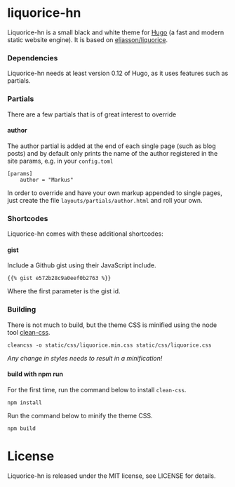 # liquorice-hn

Liquorice-hn is a small black and white theme for [Hugo](https://github.com/spf13/hugo) (a fast and modern static website engine).
It is based on [eliasson/liquorice](https://github.com/eliasson/liquorice).


### Dependencies

Liquorice-hn needs at least version 0.12 of Hugo, as it uses features such as partials.


### Partials

There are a few partials that is of great interest to override


#### author

The author partial is added at the end of each single page (such as blog posts) and by default only prints the name of the author registered in the site params, e.g. in your `config.toml`

    [params]
        author = "Markus"

In order to override and have your own markup appended to single pages, just create the file `layouts/partials/author.html` and roll your own.


### Shortcodes

Liquorice-hn comes with these additional shortcodes:


#### gist

Include a Github gist using their JavaScript include.

    {{% gist e572b28c9a0eef0b2763 %}}

Where the first parameter is the gist id.


### Building

There is not much to build, but the theme CSS is minified using the node tool [clean-css](https://github.com/GoalSmashers/clean-css).

    cleancss -o static/css/liquorice.min.css static/css/liquorice.css

*Any change in styles needs to result in a minification!*

#### build with npm run

For the first time, run the command below to install `clean-css`.

```
npm install
```

Run the command below to minify the theme CSS.

```
npm build
```

# License

Liquorice-hn is released under the MIT license, see LICENSE for details.

